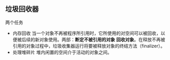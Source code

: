 ## 垃圾回收器  
两个任务  
* 内存回收 当一个对象不再被程序所引用时，它所使用的对空间可以被回收，以便被后续的新对象使用。两部：**断定不被引用的对象** **回收对象**。在释放不再被引用的对象过程中，垃圾收集器运行将要被释放对象的终结方法（finalizer）。  
* 处理堆碎片 堆内闲置的空间介于活动的对象之间。  

